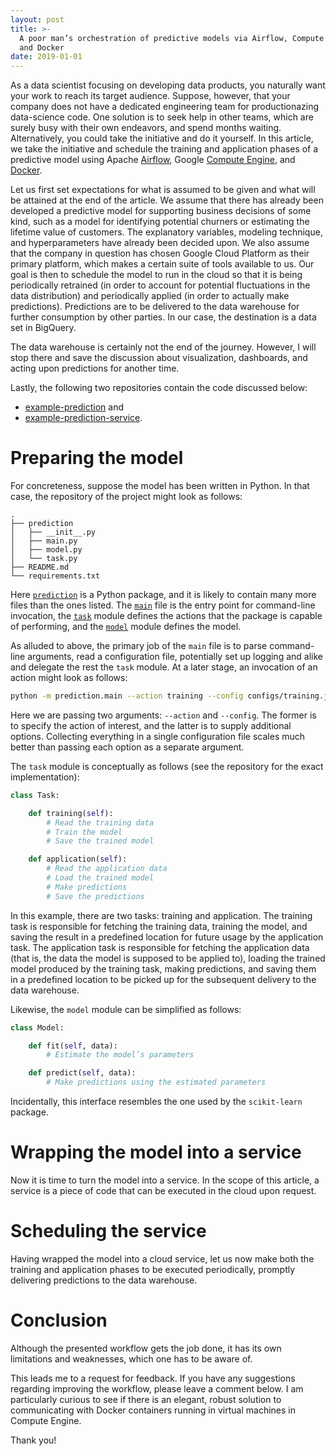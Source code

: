 ```yaml
---
layout: post
title: >-
  A poor man’s orchestration of predictive models via Airflow, Compute Engine,
  and Docker
date: 2019-01-01
---
```


As a data scientist focusing on developing data products, you naturally want
your work to reach its target audience. Suppose, however, that your company does
not have a dedicated engineering team for productionazing data-science code. One
solution is to seek help in other teams, which are surely busy with their own
endeavors, and spend months waiting. Alternatively, you could take the
initiative and do it yourself. In this article, we take the initiative and
schedule the training and application phases of a predictive model using Apache
[Airflow], Google [Compute Engine], and [Docker].

Let us first set expectations for what is assumed to be given and what will be
attained at the end of the article. We assume that there has already been
developed a predictive model for supporting business decisions of some kind,
such as a model for identifying potential churners or estimating the lifetime
value of customers. The explanatory variables, modeling technique, and
hyperparameters have already been decided upon. We also assume that the company
in question has chosen Google Cloud Platform as their primary platform, which
makes a certain suite of tools available to us. Our goal is then to schedule the
model to run in the cloud so that it is being periodically retrained (in order
to account for potential fluctuations in the data distribution) and periodically
applied (in order to actually make predictions). Predictions are to be delivered
to the data warehouse for further consumption by other parties. In our case, the
destination is a data set in BigQuery.

The data warehouse is certainly not the end of the journey. However, I will stop
there and save the discussion about visualization, dashboards, and acting upon
predictions for another time.

Lastly, the following two repositories contain the code discussed below:

* [example-prediction] and
* [example-prediction-service].

# Preparing the model

For concreteness, suppose the model has been written in Python. In that case,
the repository of the project might look as follows:

```
.
├── prediction
│   ├── __init__.py
│   ├── main.py
│   ├── model.py
│   └── task.py
├── README.md
└── requirements.txt
```

Here [`prediction`] is a Python package, and it is likely to contain many more
files than the ones listed. The [`main`] file is the entry point for
command-line invocation, the [`task`] module defines the actions that the
package is capable of performing, and the [`model`] module defines the model.

As alluded to above, the primary job of the `main` file is to parse command-line
arguments, read a configuration file, potentially set up logging and alike and
delegate the rest the `task` module. At a later stage, an invocation of an
action might look as follows:

```bash
python -m prediction.main --action training --config configs/training.json
```

Here we are passing two arguments: `--action` and `--config`. The former is to
specify the action of interest, and the latter is to supply additional options.
Collecting everything in a single configuration file scales much better than
passing each option as a separate argument.

The `task` module is conceptually as follows (see the repository for the exact
implementation):

```python
class Task:

    def training(self):
        # Read the training data
        # Train the model
        # Save the trained model

    def application(self):
        # Read the application data
        # Load the trained model
        # Make predictions
        # Save the predictions
```

In this example, there are two tasks: training and application. The training
task is responsible for fetching the training data, training the model, and
saving the result in a predefined location for future usage by the application
task. The application task is responsible for fetching the application data
(that is, the data the model is supposed to be applied to), loading the trained
model produced by the training task, making predictions, and saving them in a
predefined location to be picked up for the subsequent delivery to the data
warehouse.

Likewise, the `model` module can be simplified as follows:

```python
class Model:

    def fit(self, data):
        # Estimate the model’s parameters

    def predict(self, data):
        # Make predictions using the estimated parameters
```

Incidentally, this interface resembles the one used by the `scikit-learn`
package.

# Wrapping the model into a service

Now it is time to turn the model into a service. In the scope of this article, a
service is a piece of code that can be executed in the cloud upon request.

# Scheduling the service

Having wrapped the model into a cloud service, let us now make both the training
and application phases to be executed periodically, promptly delivering
predictions to the data warehouse.

# Conclusion

Although the presented workflow gets the job done, it has its own limitations
and weaknesses, which one has to be aware of.

This leads me to a request for feedback. If you have any suggestions regarding
improving the workflow, please leave a comment below. I am particularly curious
to see if there is an elegant, robust solution to communicating with Docker
containers running in virtual machines in Compute Engine.

Thank you!

[Airflow]: https://airflow.apache.org/
[Compute Engine]: https://cloud.google.com/compute/
[Docker]: https://www.docker.com/

[example-prediction]: https://github.com/IvanUkhov/example-prediction
[example-prediction-service]: https://github.com/IvanUkhov/example-prediction-service

[`main`]: https://github.com/IvanUkhov/example-prediction/blob/master/prediction/main.py
[`model`]: https://github.com/IvanUkhov/example-prediction/blob/master/prediction/model.py
[`prediction`]: https://github.com/IvanUkhov/example-prediction/tree/master/prediction
[`task`]: https://github.com/IvanUkhov/example-prediction/blob/master/prediction/task.py
